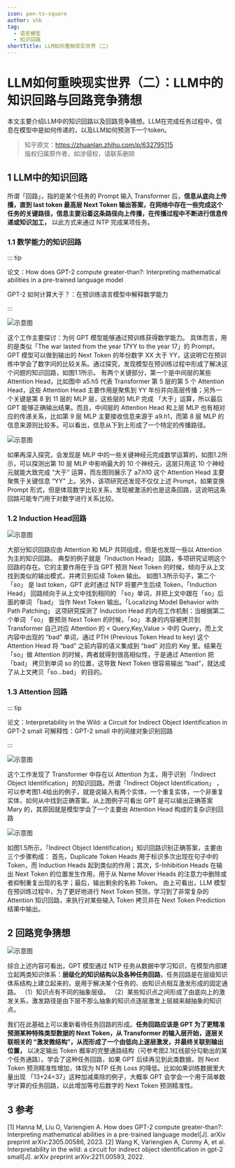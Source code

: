 ```yaml
---
icon: pen-to-square
author: shb
tag:
  - 语言模型
  - 知识回路
shortTitle: LLM如何重映现实世界（二）
---
```


# LLM如何重映现实世界（二）：LLM中的知识回路与回路竞争猜想


本文主要介绍LLM中的知识回路以及回路竞争猜想。LLM在完成任务过程中，信息在模型中是如何传递的，以及LLM如何预测下一个token。

<!-- more -->

>知乎原文：https://zhuanlan.zhihu.com/p/632795115  
>版权归属原作者，如涉侵权，请联系删除

## 1 LLM中的知识回路

所谓「回路」，指的是某个任务的 Prompt 输入 Transformer 后，**信息从底向上传播，直到 last token 最高层 Next Token 输出答案，在网络中存在一些完成这个任务的关键路径，信息主要沿着这条路径向上传播，在传播过程中不断进行信息传递或知识加工，** 以此方式来通过 NTP 完成某项任务。
### 1.1 数学能力的知识回路

::: tip

论文：How does GPT-2 compute greater-than?: Interpreting mathematical abilities in a pre-trained language model

GPT-2 如何计算大于？：在预训练语言模型中解释数学能力

:::

![示意图](/assets/images/llm/LLM2_1.png "图1.1 知识回路中信息传播示意图")

这个工作主要探讨：为何 GPT 模型能够通过预训练获得数学能力。
具体而言，用的是类似「The war lasted from the year 17YY to the year 17」的 Prompt，GPT 模型可以做到输出的 Next Token 的年份数字 XX 大于 YY，这说明它在预训练中学会了数字间的比较关系。通过探究，发现模型在预训练过程中形成了解决这个问题的知识回路，如图1.1所示。
有两个关键部分，第一个是中间层的某些 Attention Head，比如图中 a5.h5 代表 Transformer 第 5 层的第 5 个 Attention Head，这些 Attention Head 主要作用是聚焦到 YY 年份并向高层传播；另外一个关键是第 8 到 11 层的 MLP 层，这些层的 MLP 完成 「大于」运算，所以最后 GPT 能够正确输出结果。而且，中间层的 Attention Head 和上层 MLP 也有相对应的传递关系，比如第 9 层 MLP 主要接收信息来源于 a9.h1，而第 8 层 MLP 的信息来源则比较多。可以看出，信息从下到上形成了一个特定的传播路径。

![示意图](/assets/images/llm/LLM2_2.png "图1.2 知识回路数字比较示意图")

如果再深入探究，会发现是 MLP 中的一些关键神经元完成数学运算的，如图1.2所示，可以探测出第 10 层 MLP 中影响最大的 10 个神经元，这层只用这 10 个神经元就能大致完成 “大于” 运算，而左图则展示了 a7.h10 这个 Attention Head 主要聚焦于关键信息 “YY” 上。另外，该项研究还发现不仅仅上述 Prompt，如果变换 Prompt 形式，但是体现数字比较关系，发现被激活的也是这条回路，这说明这条回路可能专门用于对数字进行关系比较。

### 1.2 Induction Head回路

![示意图](/assets/images/llm/LLM2_3.png "图1.3 感应头回路示意图")

大部分知识回路应由 Attention 和 MLP 共同组成，但是也发现一些以 Attention 为主的知识回路。
典型的例子就是「Induction Head」 回路，多项研究证明这个回路的存在。它的主要作用在于当 GPT 预测 Next Token 的时候，倾向于从上文找到类似的输出模式，并拷贝到后续 Token 输出。
如图1.3所示句子，第二个「so」 是 last token，GPT 此时通过 NTP 将要产生后续 Token，「Induction Head」 回路倾向于从上文中找到相同的 「so」单词，并把上文中跟在「so」后面的单词 「bad」 当作 Next Token 输出。「Localizing Model Behavior with Path Patching」 这项研究探测了 Induction Head 的内在工作机制：当根据第二个单词 「so」 要预测 Next Token 的时候，「so」 本身的内容被拷贝到 Transformer 自己对应 Attention 的 < Query,Key,Value > 中的 Query，而上文内容中出现的 “bad” 单词，通过 PTH (Previous Token Head to key) 这个 Attention Head 将 “bad” 之前内容的语义集成到 “bad” 对应的 Key 里。结果在「so」做 Attention 的时候，两者就得到很高相似性，于是通过 Attention 把「bad」 拷贝到单词 so 的位置，这导致 Next Token 很容易输出 “bad”，就达成了从上文拷贝「so…bad」 的目的。
### 1.3 Attention 回路


::: tip

论文：Interpretability in the Wild: a Circuit for Indirect Object Identification in GPT-2 small
可解释性：GPT-2 small 中的间接对象识别回路

::: 

![示意图](/assets/images/llm/LLM2_4.png "图1.4 注意力回路示意图")

这个工作发现了 Transformer 中存在以 Attention 为主，用于识别 「Indirect Object Identification」的知识回路。所谓「Indirect Object Identification」 ，可以参考图1.4给出的例子，就是说输入有两个实体，一个重复实体，一个非重复实体，如何从中找到正确答案。从上图例子可看出 GPT 是可以输出正确答案 Mary 的，其原因就是模型学会了一个主要由 Attention Head 构成的复杂识别回路

![示意图](/assets/images/llm/LLM2_5.png "图1.5 间接对象识别示意图")

如图1.5所示，「Indirect Object Identification」知识回路识别正确答案，主要由三个步骤构成：
首先，Duplicate Token Heads 用于标识多次出现在句子中的 Token，而 Induction Heads 起到类似的作用；其次，S-Inhibition Heads 在输出 Next Token 的位置发生作用，用于从 Name Mover Heads 的注意力中删除或者抑制重复出现的名字；最后，输出剩余的名称 Token。
由上可看出，LLM 模型在预训练过程中，为了更好地进行 Next Token 预测，学习到了非常复杂的 Attention 知识回路，来执行对某些输入 Token 拷贝并在 Next Token Prediction 结果中输出。

## 2 回路竞争猜想

![示意图](/assets/images/llm/LLM2_6.jpg "图2.1 回路竞争示意图")

综合上述内容可看出，GPT 模型通过 NTP 任务从数据中学习知识，在模型内部建立起两类知识体系：**层级化的知识结构以及各种任务回路**，任务回路是在层级知识体系结构上建立起来的，是用于解决某个任务的、由知识点相互激发形成的固定通路。
（1）知识点有不同的抽象层级。
（2）某些知识点之间形成了由底向上的激发关系，激发路径是由下层不那么抽象的知识点逐层激发上层越来越抽象的知识点。

我们在此基础上可以重新看待任务回路的形成。**任务回路应该是 GPT 为了更精准预测某种特殊类型数据的 Next Token，从 Transformer 的输入层开始，逐层关联相关的 “激发微结构”，从而形成了一个由低向上逐层激发，并最终关联到输出位置，** 以决定输出 Token 概率的完整通路结构（可参考图2.1红线部分勾勒出的某个任务通路）。学会了这种任务回路，如果 GPT 后续再见到此类数据，则 Next Token 预测精准性增加，体现为 NTP 任务 Loss 的降低。比如如果训练数据里大量出现 「13+24=37」这种加减乘除的例子，大概率 GPT 会学会一个用于简单数学计算的任务回路，以此增加等号后数字的 Next Token 预测精准性。

## 3 参考
[1] Hanna M, Liu O, Variengien A. How does GPT-2 compute greater-than?: Interpreting mathematical abilities in a pre-trained language model[J]. arXiv preprint arXiv:2305.00586, 2023.
[2] Wang K, Variengien A, Conmy A, et al. Interpretability in the wild: a circuit for indirect object identification in gpt-2 small[J]. arXiv preprint arXiv:2211.00593, 2022.
